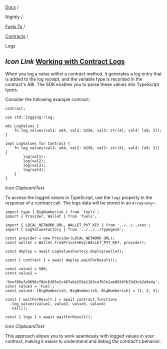 [Docs](https://docs.fuel.network/) /

Nightly  /

[Fuels Ts](https://docs.fuel.network/docs/nightly/fuels-ts/) /

[Contracts](https://docs.fuel.network/docs/nightly/fuels-ts/contracts/) /

Logs

## _Icon Link_ [Working with Contract Logs](https://docs.fuel.network/docs/nightly/fuels-ts/contracts/logs/\#working-with-contract-logs)

When you log a value within a contract method, it generates a log entry that is added to the log receipt, and the variable type is recorded in the contract's ABI. The SDK enables you to parse these values into TypeScript types.

Consider the following example contract:

```fuel_Box fuel_Box-idXKMmm-css
contract;

use std::logging::log;

abi LogValues {
    fn log_values(val1: u64, val2: b256, val3: str[4], val4: [u8; 3]);
}

impl LogValues for Contract {
    fn log_values(val1: u64, val2: b256, val3: str[4], val4: [u8; 3]) {
        log(val1);
        log(val2);
        log(val3);
        log(val4);
    }
}
```

_Icon ClipboardText_

To access the logged values in TypeScript, use the `logs` property in the response of a contract call. The logs data will be stored in an `Array<any>`:

```fuel_Box fuel_Box-idXKMmm-css
import type { BigNumberish } from 'fuels';
import { Provider, Wallet } from 'fuels';

import { LOCAL_NETWORK_URL, WALLET_PVT_KEY } from '../../../env';
import { LogValuesFactory } from '../../../typegend';

const provider = new Provider(LOCAL_NETWORK_URL);
const wallet = Wallet.fromPrivateKey(WALLET_PVT_KEY, provider);

const deploy = await LogValuesFactory.deploy(wallet);

const { contract } = await deploy.waitForResult();

const value1 = 500;
const value2 =
  '0xef86afa9696cf0dc6385e2c407a6e159a1103cefb7e2ae0636fb33d3cb2a9e4a';
const value3 = 'Fuel';
const value4: [BigNumberish, BigNumberish, BigNumberish] = [1, 2, 3];

const { waitForResult } = await contract.functions
  .log_values(value1, value2, value3, value4)
  .call();

const { logs } = await waitForResult();
```

_Icon ClipboardText_

This approach allows you to work seamlessly with logged values in your contract, making it easier to understand and debug the contract's behavior.